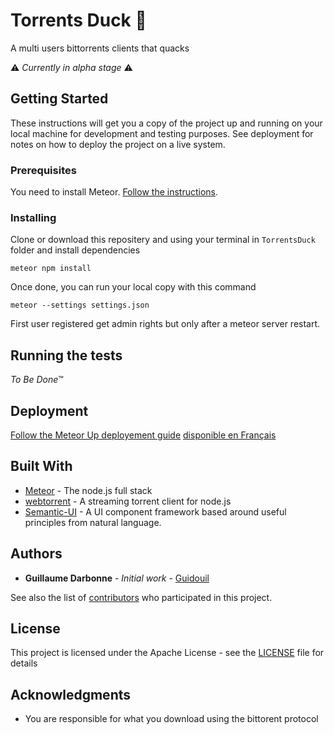 # Torrents Duck 🦆

A multi users bittorrents clients that quacks

⚠️ *Currently in alpha stage* ⚠️

## Getting Started

These instructions will get you a copy of the project up and running on your local machine for development and testing purposes. See deployment for notes on how to deploy the project on a live system.

### Prerequisites

You need to install Meteor. [Follow the instructions](https://www.meteor.com/install).

### Installing

Clone or download this repositery and using your terminal in `TorrentsDuck` folder and install dependencies


```
meteor npm install
```

Once done, you can run your local copy with this command
```
meteor --settings settings.json
```

First user registered get admin rights but only after a meteor server restart.

## Running the tests

*To Be Done*™

## Deployment

[Follow the Meteor Up deployement guide](https://github.com/guidouil/TorrentsDuck/blob/master/private/mupDeploy.md) [disponible en Français](https://github.com/guidouil/TorrentsDuck/blob/master/private/mupDeploy_FR.md)

## Built With

* [Meteor](https://www.meteor.com/) - The node.js full stack
* [webtorrent](https://webtorrent.io/) - A streaming torrent client for node.js
* [Semantic-UI](https://semantic-ui.com/) - A UI component framework based around useful principles from natural language.

## Authors

* **Guillaume Darbonne** - *Initial work* - [Guidouil](https://github.com/guidouil)

See also the list of [contributors](https://github.com/guidouil/TorrentsDuck/contributors) who participated in this project.

## License

This project is licensed under the Apache License - see the [LICENSE](LICENSE) file for details

## Acknowledgments

* You are responsible for what you download using the bittorent protocol
